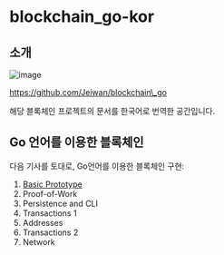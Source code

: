 # blockchain\_go-kor

## 소개

![image](https://user-images.githubusercontent.com/36066656/47407017-19a25200-d794-11e8-9b9f-11d44269bb23.png)

https://github.com/Jeiwan/blockchain\_go

해당 블록체인 프로젝트의 문서를 한국어로 번역한 공간입니다.

## Go 언어를 이용한 블록체인

다음 기사를 토대로, Go언어를 이용한 블록체인 구현:

1. [Basic Prototype](https://know-blockchain-from-opensource.gitbook.io/know-blockchain/blockchain_go-kor/basic-prototype)
2. Proof-of-Work
3. Persistence and CLI
4. Transactions 1
5. Addresses
6. Transactions 2
7. Network

